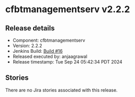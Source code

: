 # cfbtmanagementserv v2.2.2

## Release details

* Component: cfbtmanagementserv
* Version: 2.2.2
* Jenkins Build: [Build #16](https://ciaas.dev51.cbf.dev.paypalinc.com/paypal-pipelines-ci/job/SiteReliability-R/job/cfbtmanagementserv/job/cfbtmanagementserv-release/16/)
* Released executed by: anjaagrawal
* Release timestamp: Tue Sep 24 05:42:34 PDT 2024

## Stories


There are no Jira stories associated with this release.
